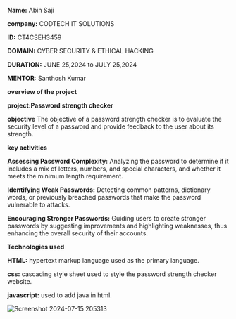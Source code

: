 **Name:** Abin Saji

**company:** CODTECH IT SOLUTIONS

**ID:** CT4CSEH3459

**DOMAIN:** CYBER SECURITY & ETHICAL HACKING

**DURATION:** JUNE 25,2024 to JULY 25,2024

**MENTOR:** Santhosh Kumar


**overview of the project**

**project:Password strength checker**


**objective**
The objective of a password strength checker is to evaluate the security level of a password and provide feedback to the user about its strength. 

**key activities**

**Assessing Password Complexity:** Analyzing the password to determine if it includes a mix of letters, numbers, and special characters, and whether it meets the minimum length requirement.

**Identifying Weak Passwords:** Detecting common patterns, dictionary words, or previously breached passwords that make the password vulnerable to attacks.

**Encouraging Stronger Passwords:** Guiding users to create stronger passwords by suggesting improvements and highlighting weaknesses, thus enhancing the overall security of their accounts.

**Technologies used**

**HTML:** hypertext markup language used as the primary language.

**css:** cascading style sheet used to style the password strength checker website.

**javascript:** used to add java in html.


![Screenshot 2024-07-15 205313](https://github.com/user-attachments/assets/a6d426f5-aade-48e2-8774-8e19084dc1fb)

